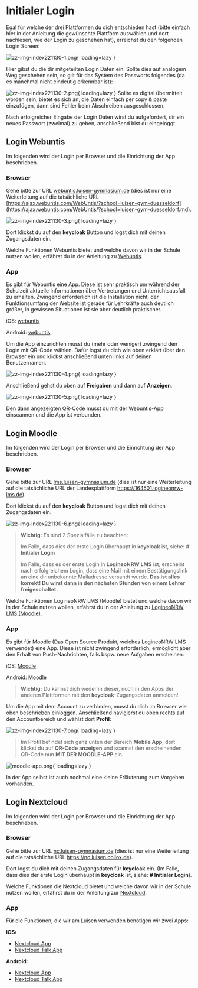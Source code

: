 # Initialer Login

Egal für welche der drei Plattformen du dich entschieden hast (bitte einfach hier in der Anleitung die gewünschte Plattform auswählen und dort nachlesen, wie der Login zu geschehen hat), erreichst du den folgenden Login Screen:

![zz-img-index221130-1.png](zz-img-index221130-1.png){ loading=lazy }

Hier gibst du die dir mitgeteilten Login Daten ein. Sollte dies auf analogem Weg geschehen sein, so gilt für das System des Passworts folgendes (da es manchmal nicht eindeutig erkennbar ist):

![zz-img-index221130-2.png](zz-img-index221130-2.png){ loading=lazy } Sollte es digital übermittelt worden sein, bietet es sich an, die Daten einfach per copy & paste einzufügen, dann sind Fehler beim Abschreiben ausgeschlossen.

Nach erfolgreicher Eingabe der Login Daten wirst du aufgefordert, dir ein neues Passwort (zweimal) zu geben, anschließend bist du eingeloggt.

## Login Webuntis

Im folgenden wird der Login per Browser und die Einrichtung der App beschrieben.

### Browser

Gehe bitte zur URL [webuntis.luisen-gymnasium.de](http://webuntis.luisen-gymnasium.de) (dies ist nur eine Weiterleitung auf die tatsächliche URL [https://ajax.webuntis.com/WebUntis/?school=luisen-gym-duesseldorf](https://ajax.webuntis.com/WebUntis/?school=luisen-gym-duesseldorf.md).

![zz-img-index221130-3.png](zz-img-index221130-3.png){ loading=lazy }

Dort klickst du auf den **keycloak** Button und logst dich mit deinen Zugangsdaten ein.

Welche Funktionen Webuntis bietet und welche davon wir in der Schule nutzen wollen, erfährst du in der Anleitung zu [Webuntis](Anleitungen-webuntis.md).

### App

Es gibt für Webuntis eine App. Diese ist sehr praktisch um während der Schulzeit aktuelle Informationen über Vertretungen und Unterrichtsausfall zu erhalten. Zwingend erforderlich ist die Installation nicht, der Funktionsumfang der Website ist gerade für Lehrkräfte auch deutlich größer, in gewissen Situationen ist sie aber deutlich praktischer.

iOS: [webuntis](https://apps.apple.com/de/app/untis-mobile/id926186904)

Android: [webuntis](https://play.google.com/store/apps/details?id=com.grupet.web.app&hl=de&gl=US)

Um die App einzurichten musst du (mehr oder weniger) zwingend den Login mit QR-Code wählen. Dafür logst du dich wie oben erklärt über den Browser ein und klickst anschließend unten links auf deinen Benutzernamen.

![zz-img-index221130-4.png](zz-img-index221130-4.png){ loading=lazy }

Anschließend gehst du oben auf **Freigaben** und dann auf **Anzeigen**.

![zz-img-index221130-5.png](zz-img-index221130-5.png){ loading=lazy }

Den dann angezeigten QR-Code musst du mit der Webuntis-App einscannen und die App ist verbunden.

## Login Moodle

Im folgenden wird der Login per Browser und die Einrichtung der App beschrieben.

### Browser

Gehe bitte zur URL [lms.luisen-gymnasium.de](http://lms.luisen-gymnasium.de) (dies ist nur eine Weiterleitung auf die tatsächliche URL der Landesplattform <https://164501.logineonrw-lms.de>).

Dort klickst du auf den **keycloak** Button und logst dich mit deinen Zugangsdaten ein.

![zz-img-index221130-6.png](zz-img-index221130-6.png){ loading=lazy }

> **Wichtig:** Es sind 2 Spezialfälle zu beachten:
>
> Im Falle, dass dies der erste Login überhaupt in **keycloak** ist, siehe: **\# Initialer Login**
>
> Im Falle, dass es der erste Login in **LogineoNRW LMS** ist, erscheint nach erfolgreichem Login, dass eine Mail mit einem Bestätigungslink an eine dir unbekannte Mailadresse versandt wurde. **Das ist alles korrekt! Du wirst dann in den nächsten Stunden von einem Lehrer freigeschaltet.**

Welche Funktionen LogineoNRW LMS (Moodle) bietet und welche davon wir in der Schule nutzen wollen, erfährst du in der Anleitung zu [LogineoNRW LMS (Moodle)](Anleitungen-moodle.md).

### App

Es gibt für Moodle (Das Open Source Produkt, welches LogineoNRW LMS verwendet) eine App. Diese ist nicht zwingend erforderlich, ermöglicht aber den Erhalt von Push-Nachrichten, falls bspw. neue Aufgaben erscheinen.

iOS: [Moodle](https://apps.apple.com/de/app/moodle/id633359593)

Android: [Moodle](https://play.google.com/store/apps/details?id=com.moodle.moodlemobile&hl=de&gl=US)

> **Wichtig:** Du kannst dich weder in dieser, noch in den Apps der anderen Plattformen mit den **keycloak**\-Zugangsdaten anmelden!

Um die App mit dem Account zu verbinden, musst du dich im Browser wie oben beschrieben einloggen. Anschließend navigierst du oben rechts auf den Accountbereich und wählst dort **Profil**:

![zz-img-index221130-7.png](zz-img-index221130-7.png){ loading=lazy }

> Im Profil befindet sich ganz unten der Bereich **Mobile App**, dort klickst du auf **QR-Code anzeigen** und scannst den erscheinenden QR-Code nun **MIT DER MOODLE-APP** ein.

![moodle-app.png](moodle-app.png){ loading=lazy }

In der App selbst ist auch nochmal eine kleine Erläuterung zum Vorgehen vorhanden.

## Login Nextcloud

Im folgenden wird der Login per Browser und die Einrichtung der App beschrieben.

### Browser

Gehe bitte zur URL [nc.luisen-gymnasium.de](http://nc.luisen-gymnasium.de) (dies ist nur eine Weiterleitung auf die tatsächliche URL <https://nc.luisen.collox.de>).

Dort logst du dich mit deinen Zugangsdaten für **keycloak** ein. (Im Falle, dass dies der erste Login überhaupt in **keycloak** ist, siehe: **\# Initialer Login**).

Welche Funktionen die Nextcloud bietet und welche davon wir in der Schule nutzen wollen, erfährst du in der Anleitung zur [Nextcloud](Anleitungen-nextcloud.md).

### App

Für die Funktionen, die wir am Luisen verwenden benötigen wir zwei Apps:

**iOS:**

* [Nextcloud App](https://apps.apple.com/de/app/nextcloud/id1125420102)
* [Nextcloud Talk App](https://apps.apple.com/de/app/nextcloud-talk/id1296825574)

**Android:**

* [Nextcloud App](https://play.google.com/store/apps/details?id=com.nextcloud.client&hl=de&gl=US)
* [Nextcloud Talk App](https://play.google.com/store/apps/details?id=com.nextcloud.talk2&hl=de&gl=US)